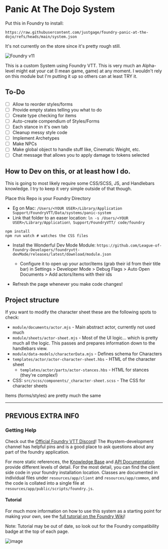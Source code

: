 # Panic At The Dojo System

Put this in Foundry to install: 
```
https://raw.githubusercontent.com/justgage/foundry-panic-at-the-dojo/refs/heads/main/system.json
```

It's not currently on the store since it's pretty rough still.

![Foundry v11](https://img.shields.io/badge/foundry-v11-green)

This is a custom System using Foundry VTT. This is very much an Alpha-level might eat your cat (I mean game, game) at any moment. I wouldn't rely on this module but I'm putting it up so others can at least TRY it.

## To-Do

- [ ] Allow to reorder styles/forms
- [ ] Provide empty states telling you what to do
- [ ] Create type checking for items
- [ ] Auto-create compendium of Styles/Forms
- [ ] Each stance in it's own tab
- [ ] Cleanup messy style code
- [ ] Implement Archetypes
- [ ] Make NPCs
- [ ] Make global object to handle stuff like, Cinematic Weight, etc.
- [ ] Chat message that allows you to apply damage to tokens selected

## How to Dev on this, or at least how I do.

This is going to most likely require some CSS/SCSS, JS, and Handlebars knowledge.
I try to keep it very simple outside of that though.

Place this Repo is your Foundry Directory

- Eg on Mac: `/Users/<YOUR USER>/Library/Application Support/FoundryVTT/Data/systems/panic-system`
- Link that folder to an easer location: `ln -s /Users/<YOUR USER>/Library/Application\ Support/FoundryVTT/ code/foundry`

```
npm install
npm run watch # watches the CSS files
```

- Install the Wonderful Dev Mode Module: `https://github.com/League-of-Foundry-Developers/foundryvtt-devMode/releases/latest/download/module.json`

  - Configure it to open up your actor/items (grab their id from their title bar) in Settings > Developer Mode > Debug Flags > Auto Open Documents > Add actors/items with their ids

- Refresh the page whenever you make code changes!

## Project structure

If you want to modify the character sheet these are the following spots to check:

- `module/documents/actor.mjs` - Main abstract actor, currently not used much
- `module/sheets/actor-sheet.mjs` - Most of the UI logic... which is pretty much all the logic. This passes and prepares information down to the handlebars view.
- `module/data-models/characterData.mjs` - Defines schema for Characters
- `templates/actor/actor-character-sheet.hbs` - HTML of the character sheet
  - `templates/actor/parts/actor-stances.hbs` - HTML for stances (they're complex!)
- CSS: `src/scss/components/_character-sheet.scss` - The CSS for character sheets

Items (forms/styles) are pretty much the same

---

## PREVIOUS EXTRA INF0

### Getting Help

Check out the [Official Foundry VTT Discord](https://discord.gg/foundryvtt)! The #system-development channel has helpful pins and is a good place to ask questions about any part of the foundry application.

For more static references, the [Knowledge Base](https://foundryvtt.com/kb/) and [API Documentation](https://foundryvtt.com/api/) provide different levels of detail. For the most detail, you can find the client side code in your foundry installation location. Classes are documented in individual files under `resources/app/client` and `resources/app/common`, and the code is collated into a single file at `resources/app/public/scripts/foundry.js`.

#### Tutorial

For much more information on how to use this system as a starting point for making your own, see the [full tutorial on the Foundry Wiki](https://foundryvtt.wiki/en/development/guides/SD-tutorial)!

Note: Tutorial may be out of date, so look out for the Foundry compatibility badge at the top of each page.

![image](http://mattsmith.in/images/panic-system.png)
